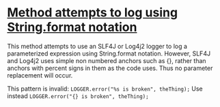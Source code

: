 # [Method attempts to log using String.format notation](http://fb-contrib.sourceforge.net/bugdescriptions.html#LO_INVALID_STRING_FORMAT_NOTATION)

This method attempts to use an SLF4J or Log4j2 logger to log a parameterized expression using String.format notation.
			However, SLF4J and Log4j2 uses simple non numbered anchors such as {}, rather than anchors with percent signs in them as the
			code uses. Thus no parameter replacement will occur.

This pattern is invalid:
			`LOGGER.error("%s is broken", theThing);`
			Use instead
			`LOGGER.error("{} is broken", theThing);`